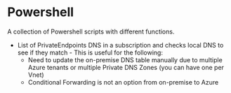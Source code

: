 # Powershell

A collection of Powershell scripts with different functions. 

- List of PrivateEndpoints DNS in a subscription and checks local DNS to see if they match - This is useful for the following:
  - Need to update the on-premise DNS table manually due to multiple Azure tenants or multiple Private DNS Zones (you can have one per Vnet)
  - Conditional Forwarding is not an option from on-premise to Azure